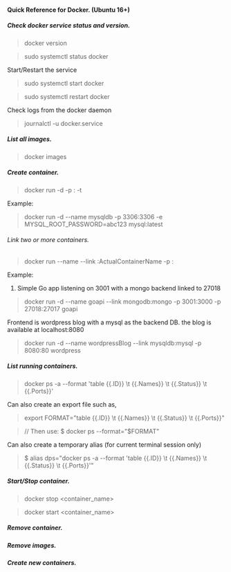 #### Quick Reference for Docker.  (Ubuntu 16+)

##### Check docker service status and version.

> docker version

> sudo systemctl status docker

Start/Restart the service

> sudo systemctl start docker

> sudo systemctl restart docker

Check logs from the docker daemon

> journalctl -u docker.service

##### List all images.

> docker images

##### Create container.

> docker run -d -p <hostPort>:<containerPort> -t <imagename>
  
Example:

> docker run -d --name mysqldb -p 3306:3306 -e MYSQL_ROOT_PASSWORD=abc123 mysql:latest

###### Link two or more containers.

> docker run --name <LocalContainerName> 
  --link <LocalContainerName>:ActualContainerName
  -p <hostport>:<ContainerPort>
  <ImageName>
  
Example:

1. Simple Go app listening on 3001 with a mongo backend linked to 27018

> docker run -d --name goapi
    --link mongodb:mongo
    -p 3001:3000
    -p 27018:27017
    goapi

Frontend is wordpress blog with a mysql as the backend DB. the blog is available at localhost:8080

> docker run -d --name wordpressBlog
    --link mysqldb:mysql
    -p 8080:80
    wordpress
    

##### List running containers.

> docker ps -a --format 'table {{.ID}} \t {{.Names}} \t {{.Status}} \t {{.Ports}}'

Can also create an export file such as,

> export FORMAT="table {{.ID}} \t {{.Names}} \t {{.Status}} \t {{.Ports}}"

>// Then use: $ docker ps --format="$FORMAT"

Can also create a temporary alias (for current terminal session only)

> $ alias dps="docker ps -a --format 'table {{.ID}} \t {{.Names}} \t {{.Status}} \t {{.Ports}}'"


##### Start/Stop container.

> docker stop <container_name>

> docker start <container_name>

##### Remove container.

##### Remove images.

##### Create new containers.
